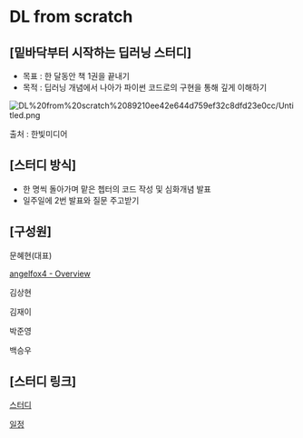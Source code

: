# DL from scratch

## [밑바닥부터 시작하는 딥러닝 스터디]

- 목표 : 한 달동안 책 1권을 끝내기
- 목적 : 딥러닝 개념에서 나아가 파이썬 코드로의 구현을 통해 깊게 이해하기

![DL%20from%20scratch%2089210ee42e644d759ef32c8dfd23e0cc/Untitled.png](DL%20from%20scratch%2089210ee42e644d759ef32c8dfd23e0cc/Untitled.png)

출처 : 한빛미디어

## [스터디 방식]

- 한 명씩 돌아가며 맡은 쳅터의 코드 작성 및 심화개념 발표
- 일주일에 2번 발표와 질문 주고받기

## [구성원]

문혜현(대표)

[angelfox4 - Overview](https://github.com/angelfox4)

김상현

김재이

박준영

백승우

## [스터디 링크]

[스터디](https://www.notion.so/a14f6da4a89f4b84a4ea900ae8e7ead2)

[일정](https://www.notion.so/6f4674db7ca24833987e7b71d914bba0)